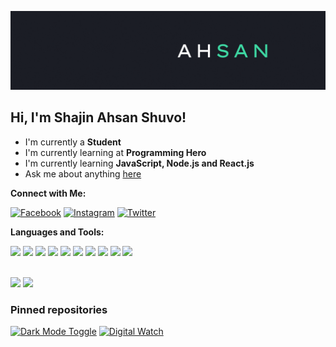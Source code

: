 ![Banner](/assets/ShajinAhsan.gif)

<h2>Hi, I'm Shajin Ahsan Shuvo!</h2>

- I'm currently a **Student**
- I'm currently learning at **Programming Hero**
- I'm currently learning **JavaScript, Node.js and React.js**
- Ask me about anything [here](https://github.com/ShajinAhsan/ShajinAhsan/issues)
  <br>

**Connect with Me:**
<br>

[![Facebook](https://img.shields.io/badge/Facebook-Follow-blue)](https://www.facebook.com/ShajinAhsans)
[![Instagram](https://img.shields.io/badge/Instagram-Follow-%23FB730F)](https://www.instagram.com/shajinahsan/)
[![Twitter](https://img.shields.io/badge/Twitter-Follow-%231D9FEE)](https://twitter.com/ShajinAhsan)

**Languages and Tools:**
<br>

<code><img src="https://img.shields.io/badge/-HTML-000000?style=flat&logo=html5&logoColor=ffffff&labelColor=E34F26" /></code>
<code><img src="https://img.shields.io/badge/-CSS-000000?style=flat&logo=css3&logoColor=ffffff&labelColor=42A5F5" /></code>
<code><img src="https://img.shields.io/badge/-JavaScript-000000?style=flat&logo=javascript&logoColor=ffffff&labelColor=FFCA28"/></code>
<code><img src="https://img.shields.io/badge/-Sass-000000?style=flat&logo=sass&logoColor=ffffff&labelColor=EC407A"/></code>
<code><img src="https://img.shields.io/badge/-npm-000000?style=flat&logo=npm&logoColor=ffffff&labelColor=CB3837"/></code>
<code><img src="https://img.shields.io/badge/-Git-000000?style=flat&logo=git&logoColor=E64A19&labelColor=FFFFFF"/></code>
<code><img src="https://img.shields.io/badge/-JSON-000000?style=flat&logo=json&logoColor=FBC02D&labelColor=FFFFFF"/></code>
<code><img src="https://img.shields.io/badge/-VSCode-000000?style=flat&logo=visual-studio-code&logoColor=22A7F2&labelColor=FFFFFF"/></code>
<code><img src="https://img.shields.io/badge/-C%23-000000?style=flat&logo=c-sharp&logoColor=0277BD&labelColor=FFFFFF"/></code>
<code><img src="https://img.shields.io/badge/-Python-000000?style=flat&logo=python&labelColor=FFFFFF"/></code>

<br>

<img width="600px" src="https://github-readme-stats.vercel.app/api?username=shajinahsan&theme=dracula&border_radius=10&&text_color=F7F7F1&bg_color=1C1E26&title_color=3FDAA4" />
<img src="https://github-readme-stats.vercel.app/api/top-langs/?username=shajinahsan&text_color=F7F7F1&bg_color=1C1E26&title_color=3FDAA4&border_radius=10&card_width=600" />
<br>

### Pinned repositories

[![Dark Mode Toggle](https://github-readme-stats.vercel.app/api/pin/?username=shajinahsan&repo=dark-mode-toggle&theme=dracula&border_radius=10&text_color=F7F7F1&bg_color=1C1E26&title_color=3FDAA4)](https://github.com/ShajinAhsan/dark-mode-toggle)
[![Digital Watch](https://github-readme-stats.vercel.app/api/pin/?username=shajinahsan&repo=Digital-Clock&theme=dracula&border_radius=10&text_color=F7F7F1&bg_color=1C1E26&title_color=3FDAA4)](https://github.com/ShajinAhsan/Digital-Clock)
